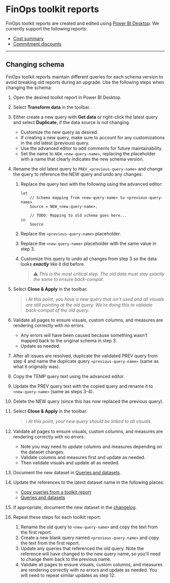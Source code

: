 # FinOps toolkit reports

FinOps toolkit reports are created and edited using [Power BI Desktop](https://powerbi.microsoft.com/desktop). We currently support the following reports:

- [Cost summary](./CostSummary.pbix)
- [Commitment discounts](./CommitmentDiscounts.pbix)

---

## Changing schema

FinOps toolkit reports maintain different queries for each schema version to avoid breaking old reports during an upgrade. Use the following steps when changing the schema:

1. Open the desired toolkit report in Power BI Desktop.
2. Select **Transform data** in the toolbar.
3. Either create a new query with **Get data** or right-click the latest query and select **Duplicate**, if the data source is not changing.
   - Customize the new query as desired.
   - If creating a new query, make sure to account for any customizations in the old latest (previous) query.
   - Use the advanced editor to add comments for future maintainability.
   - Set the name to `NEW_<new-query-name>`, replacing the placeholder with a name that clearly indicates the new schema version.
4. Rename the old latest query to `PREV_<previous-query-name>` and change the query to reference the NEW query and undo any changes:

   1. Replace the query text with the following using the advanced editor:

      ```powerquery <!-- spell-checker:disable-line -->
      let
          // Schema mapping from <new-query-name> to <previous-query-name>
          Source = NEW_<new-query-name>,

          // TODO: Mapping to old schema goes here...
      in
          Source
      ```

   2. Replace the `<previous-query-name>` placeholder.
   3. Replace the `<new-query-name>` placeholder with the same value in step 3.
   4. Customize this query to undo all changes from step 3 so the data looks _**exactly**_ like it did before.
      > ⚠️ _This is the most critical step. The old data must stay exactly the same to ensure back-compat._

5. Select **Close & Apply** in the toolbar.
   > ℹ️ _At this point, you have a new query that isn't used and all visuals are still pointing at the old query. We're doing this to validate back-compat of the old query._
6. Validate all pages to ensure visuals, custom columns, and measures are rendering correctly with no errors.
   - Any errors will have been caused because something wasn't mapped back to the original schema in step 3.
   - Update as needed.
7. After all issues are resolved, duplicate the validated PREV query from step 4 and name the duplicate query `<previous-query-name>` (same as what it originally was).
8. Copy the TEMP query text using the advanced editor.
9. Update the PREV query text with the copied query and rename it to `<new-query-name>` (same as steps 3-4).
10. Delete the NEW query (since this has now replaced the previous query).
11. Select **Close & Apply** in the toolbar.
    > ℹ️ _At this point, your new query should be linked to all visuals._
12. Validate all pages to ensure visuals, custom columns, and measures are rendering correctly with no errors.
    - Note you may need to update columns and measures depending on the dataset changes.
    - Validate columns and measures first and update as needed.
    - Then validate visuals and update all as needed.
13. Document the new dataset in [Queries and datasets](../../docs/reports/README.md#queries-and-datasets).
14. Update the references to the latest dataset name in the following places:
    - [Copy queries from a toolkit report](../../docs/reports/README.md#copy-queries-from-a-toolkit-report)
    - [Queries and datasets](../../docs/reports/README.md#queries-and-datasets)
15. If appropriate, document the new dataset in the [changelog](../../docs/changelog.md).
16. Repeat these steps for each toolkit report:

    1. Rename the old query to `<new-query-name>` and copy the text from the first report.
    2. Create a new blank query named `<previous-query-name>` and copy the text from the first report.
    3. Update any queries that referenced the old query. Note the reference will have changed to the new query name, so you'll need to change them back to the previous name.
    4. Validate all pages to ensure visuals, custom columns, and measures are rendering correctly with no errors and update as needed. You will need to repeat similar updates as step 12.
